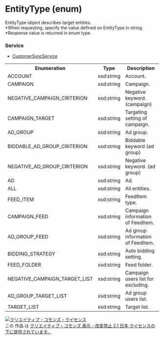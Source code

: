 # EntityType (enum)
EntityType object describes target entities.<br>
*When requesting, specify the value defined on EntityType in string.<br>
*Response value is returned in enum type.

### Service
+ [CustomerSyncService](../services/CustomerSyncService.md)

<table>
 <tr>
  <th>Enumeration </th>
  <th>Type</th>
  <th>Description</th>
 <tr>
  <td>ACCOUNT</td>
  <td>xsd:string</td>
  <td>Account.</td>
 </tr>
 <tr>
  <td>CAMPAIGN</td>
  <td>xsd:string</td>
  <td>Campaign.</td>
 </tr>
 <tr>
  <td>NEGATIVE_CAMPAIGN_CRITERION</td>
  <td>xsd:string</td>
  <td>Negative keyword. (campaign)</td>
 </tr>
 <tr>
  <td>CAMPAIGN_TARGET</td>
  <td>xsd:string</td>
  <td>Targeting setting of campaign.</td>
 </tr>
 <tr>
  <td>AD_GROUP</td>
  <td>xsd:string</td>
  <td>Ad group.</td>
 </tr>
 <tr>
  <td>BIDDABLE_AD_GROUP_CRITERION</td>
  <td>xsd:string</td>
  <td>Biddable keyword (ad group)</td>
 </tr>
 <tr>
  <td>NEGATIVE_AD_GROUP_CRITERION</td>
  <td>xsd:string</td>
  <td>Negative keyword. (ad group)</td>
 </tr>
 <tr>
  <td>AD</td>
  <td>xsd:string</td>
  <td>Ad.</td>
 </tr>
 <tr>
  <td>ALL</td>
  <td>xsd:string</td>
  <td>All entities.</td>
 </tr>
 <tr>
  <td>FEED_ITEM</td>
  <td>xsd:string</td>
  <td>FeedItem type.</td>
 </tr>
 <tr>
  <td>CAMPAIGN_FEED</td>
  <td>xsd:string</td>
  <td>Campaign information of FeedItem.</td>
 </tr>
 <tr>
  <td>AD_GROUP_FEED</td>
  <td>xsd:string</td>
  <td>Ad group information of FeedItem.</td>
 </tr>
 <tr>
  <td>BIDDING_STRATEGY</td>
  <td>xsd:string</td>
  <td>Auto bidding setting.</td>
 </tr>
 <tr>
  <td>FEED_FOLDER</td>
  <td>xsd:string</td>
  <td>Feed folder.</td>
 </tr>
 <tr>
  <td>NEGATIVE_CAMPAIGN_TARGET_LIST</td>
  <td>xsd:string</td>
  <td>Campaign users list for excluding.</td>
 </tr>
 <tr>
  <td>AD_GROUP_TARGET_LIST</td>
  <td>xsd:string</td>
  <td>Ad group users list.</td>
 </tr>
 <tr>
  <td>TARGET_LIST</td>
  <td>xsd:string</td>
  <td>Target list.</td>
 </tr>
</table>

<a rel="license" href="http://creativecommons.org/licenses/by-nd/2.1/jp/"><img alt="クリエイティブ・コモンズ・ライセンス" style="border-width:0" src="https://i.creativecommons.org/l/by-nd/2.1/jp/88x31.png" /></a><br />この 作品 は <a rel="license" href="http://creativecommons.org/licenses/by-nd/2.1/jp/">クリエイティブ・コモンズ 表示 - 改変禁止 2.1 日本 ライセンスの下に提供されています。</a>
